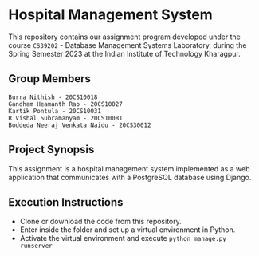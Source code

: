 # Hospital Management System
This repository contains our assignment program developed under the course `CS39202` - Database Management Systems Laboratory, during the Spring Semester 2023 at the Indian Institute of Technology Kharagpur.

## Group Members

    Burra Nithish - 20CS10018
    Gandham Heamanth Rao - 20CS10027
    Kartik Pontula - 20CS10031
    R Vishal Subramanyam - 20CS10081
    Boddeda Neeraj Venkata Naidu - 20CS30012

## Project Synopsis

This assignment is a hospital management system implemented as a web application that communicates with a PostgreSQL database using Django.

## Execution Instructions

- Clone or download the code from this repository.
- Enter inside the folder and set up a virtual environment in Python.
- Activate the virtual environment and execute `python manage.py runserver`

